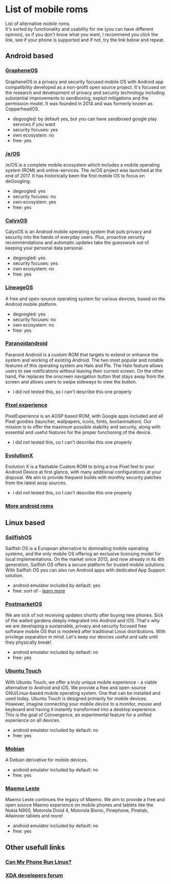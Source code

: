 # List of mobile roms
List of alternative mobile roms.  
It's sorted by functionality and usability for me (you can have different opinion), so if you don't know what you want, I recommend you click the link, see if your phone is supported and if not, try the link below and repeat.

## Android based
### [GrapheneOS](https://grapheneos.org/faq#device-support)  
GrapheneOS is a privacy and security focused mobile OS with Android app compatibility developed as a non-profit open source project. It's focused on the research and development of privacy and security technology including substantial improvements to sandboxing, exploit mitigations and the permission model. It was founded in 2014 and was formerly known as CopperheadOS.
- degoogled: by default yes, but you can have sandboxed google play services if you want
- security focuses: yes
- own ecosystem: no
- free: yes

### [/e/OS](https://doc.e.foundation/devices)  
/e/OS is a complete mobile ecosystem which includes a mobile operating system (ROM) and online-services. The /e/OS project was launched at the end of 2017. It has historically been the first mobile OS to focus on deGoogling.
- degoogled: yes
- security focuses: no
- own ecosystem: yes
- free: yes

### [CalyxOS](https://calyxos.org/install/)  
CalyxOS is an Android mobile operating system that puts privacy and security into the hands of everyday users. Plus, proactive security recommendations and automatic updates take the guesswork out of keeping your personal data personal.
- degoogled: yes
- security focuses: yes
- own ecosystem: no
- free: yes

### [LineageOS](https://wiki.lineageos.org/devices/)  
A free and open-source operating system for various devices, based on the Android mobile platform.
- degoogled: yes
- security focuses: no
- own ecosystem: no
- free: yes

### [Paranoidandroid](https://paranoidandroid.co/)  
Paranoid Android is a custom ROM that targets to extend or enhance the system and working of existing Android. The two most popular and notable features of this operating system are Halo and Pie. The Halo feature allows users to see notifications without leaving their current screen. On the other hand, Pie replaces the onscreen navigation button that stays away from the screen and allows users to swipe sideways to view the button.
- i did not tested this, so I can't describe this one properly

### [Pixel experience](https://get.pixelexperience.org/devices)  
PixelExperience is an AOSP based ROM, with Google apps included and all Pixel goodies (launcher, wallpapers, icons, fonts, bootanimation).
Our mission is to offer the maximum possible stability and security, along with essential and useful features for the proper functioning of the device.
- i did not tested this, co I can't describe this one properly

### [EvolutionX](https://evolution-x.org/download)  
Evolution X is a flashable Custom ROM to bring a true Pixel feel to your Android Device at first glance, with many additional configurations at your disposal. We aim to provide frequent builds with monthly security patches from the latest aosp sources.
- i did not tested this, co I can't describe this one properly

### [More android roms](https://beebom.com/best-custom-roms-android-phones/)






## Linux based
### [SailfishOS](https://docs.sailfishos.org/Support/Supported_Devices/)  
Sailfish OS is a European alternative to dominating mobile operating systems, and the only mobile OS offering an exclusive licensing model for local implementations.
On the market since 2013, and now already in its 4th generation, Sailfish OS offers a secure platform for trusted mobile solutions. With Sailfish OS you can also run Android apps with dedicated App Support solution.
- android emulator included by default: yes
- free: sort of - [learn more](https://shop.jolla.com/)

### [PostmarketOS](https://wiki.postmarketos.org/wiki/Devices)  
We are sick of not receiving updates shortly after buying new phones. Sick of the walled gardens deeply integrated into Android and iOS. That's why we are developing a sustainable, privacy and security focused free software mobile OS that is modeled after traditional Linux distributions. With privilege separation in mind. Let's keep our devices useful and safe until they physically break!
- android emulator included by default: no
- free: yes

### [Ubuntu Touch](https://devices.ubuntu-touch.io/)  
With Ubuntu Touch, we offer a truly unique mobile experience - a viable alternative to Android and iOS. We provide a free and open-source GNU/Linux-based mobile operating system. One that can be installed and used today. Ubuntu Touch is designed primarily for mobile devices. However, imagine connecting your mobile device to a monitor, mouse and keyboard and having it instantly transformed into a desktop experience. This is the goal of Convergence, an experimental feature for a unified experience on all devices.
- android emulator included by default: no
- free: yes

### [Mobian](https://wiki.mobian.org/doku.php?id=install)  
A Debian derivative for mobile devices.
- android emulator included by default: no
- free: yes

### [Maemo Leste](https://maedevu.maemo.org/images/)
Maemo Leste continues the legacy of Maemo. We aim to provide a free and open source Maemo experience on mobile phones and tablets like the Nokia N900, Motorola Droid 4, Motorola Bionic, Pinephone, Pinetab, Allwinner tablets and more!
- android emulator included by default: no
- free: yes

## Other usefull links

### [Can My Phone Run Linux?](https://many.tuxphones.com/)

### [XDA developers forum](https://forum.xda-developers.com/)